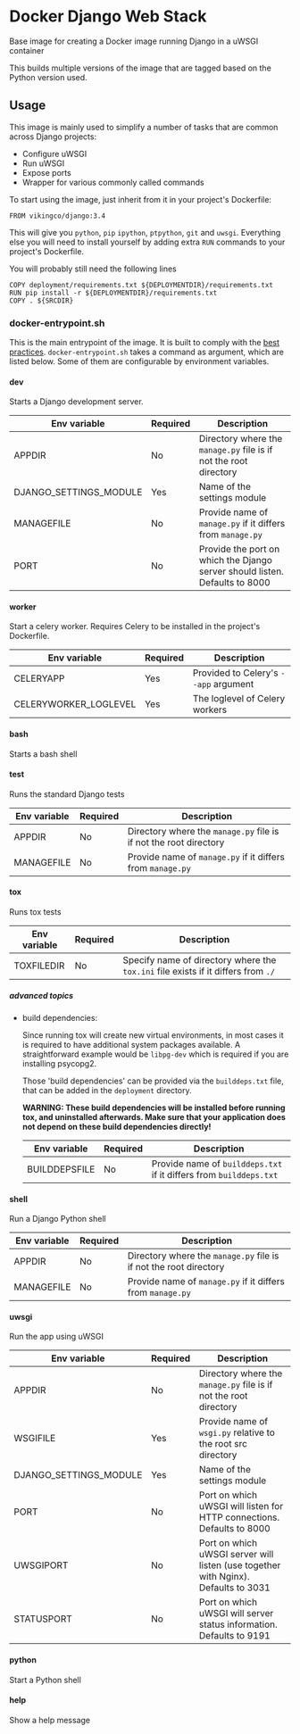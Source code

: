 # Docker Django Web Stack

Base image for creating a Docker image running Django in a uWSGI container

This builds multiple versions of the image that are tagged based on the Python
version used.

## Usage

This image is mainly used to simplify a number of tasks that are common across
Django projects:
 - Configure uWSGI
 - Run uWSGI
 - Expose ports
 - Wrapper for various commonly called commands

To start using the image, just inherit from it in your project's Dockerfile:

    FROM vikingco/django:3.4

This will give you `python`, `pip` `ipython`, `ptpython`, `git` and `uwsgi`.
Everything else you will need to install yourself by adding extra `RUN`
commands to your project's Dockerfile.

You will probably still need the following lines

    COPY deployment/requirements.txt ${DEPLOYMENTDIR}/requirements.txt
    RUN pip install -r ${DEPLOYMENTDIR}/requirements.txt
    COPY . ${SRCDIR}


### docker-entrypoint.sh

This is the main entrypoint of the image. It is built to comply with the [best
practices](https://docs.docker.com/articles/dockerfile_best-practices/#entrypoint).
`docker-entrypoint.sh` takes a command as argument, which are listed below. Some of them are configurable by environment variables.

#### dev
Starts a Django development server.

Env variable | Required | Description
--- | --- | ---
APPDIR | No | Directory where the `manage.py` file is if not the root directory
DJANGO_SETTINGS_MODULE | Yes | Name of the settings module
MANAGEFILE | No | Provide name of `manage.py` if it differs from `manage.py`
PORT | No | Provide the port on which the Django server should listen. Defaults to 8000

#### worker
Start a celery worker. Requires Celery to be installed in the project's Dockerfile.

Env variable | Required | Description
--- | --- | ---
CELERYAPP | Yes | Provided to Celery's `--app` argument
CELERYWORKER_LOGLEVEL | Yes | The loglevel of Celery workers

#### bash
Starts a bash shell

#### test
Runs the standard Django tests

Env variable | Required | Description
--- | --- | ---
APPDIR | No | Directory where the `manage.py` file is if not the root directory
MANAGEFILE | No | Provide name of `manage.py` if it differs from `manage.py`

#### tox
Runs tox tests

Env variable | Required | Description
--- | --- | ---
TOXFILEDIR | No | Specify name of directory where the `tox.ini` file exists if it differs from `./`

##### advanced topics

*   build dependencies:

    Since running tox will create new virtual environments, in most cases it is required to have additional system
    packages available. A straightforward example would be `libpg-dev` which is required if you are installing psycopg2.

    Those 'build dependencies' can be provided via the `builddeps.txt` file, that can be added in the `deployment`
    directory.

    **WARNING: These build dependencies will be installed before running tox, and uninstalled afterwards. Make sure that
    your application does not depend on these build dependencies directly!**

    Env variable | Required | Description
    --- | --- | ---
    BUILDDEPSFILE | No | Provide name of `builddeps.txt` if it differs from `builddeps.txt`


#### shell
Run a Django Python shell

Env variable | Required | Description
--- | --- | ---
APPDIR | No | Directory where the `manage.py` file is if not the root directory
MANAGEFILE | No | Provide name of `manage.py` if it differs from `manage.py`

#### uwsgi
Run the app using uWSGI

Env variable | Required | Description
--- | --- | ---
APPDIR | No | Directory where the `manage.py` file is if not the root directory
WSGIFILE | Yes | Provide name of `wsgi.py` relative to the root src directory
DJANGO_SETTINGS_MODULE | Yes | Name of the settings module
PORT | No | Port on which uWSGI will listen for HTTP connections. Defaults to 8000
UWSGIPORT | No | Port on which uWSGI server will listen (use together with Nginx). Defaults to 3031
STATUSPORT | No | Port on which uWSGI will server status information. Defaults to 9191

#### python
Start a Python shell

#### help
Show a help message
